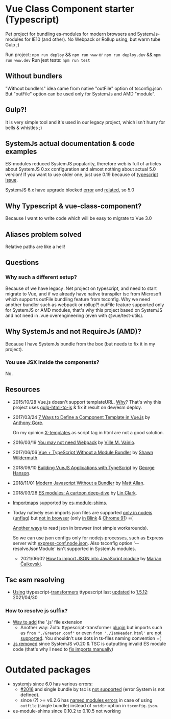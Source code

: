 # Vue Class Component starter (Typescript)
Pet project for bundling es-modules for modern browsers and SystemJs-modules for IE10 (and other).
No Webpack or Rollup using, but warm tube Gulp ;)

Run project: `npm run deploy` && `npm run www` or `npm run deploy.dev` && `npm run www.dev`
Run jest tests: `npm run test`

## Without bundlers
"Without bundlers" idea came from native "outFile" option of tsconfig.json
But "outFile" option can be used only for SystemJs and  AMD "module".

## Gulp?!
It is very simple tool and it's used in our legacy project, which isn't hurry for bells & whistles ;)

## SystemJs actual documentation & code examples
ES-modules reduced SystemJS popularity, therefore web is full of articles about SystemJS 0.xx configuration
and almost nothing about actual 5.0 version! If you want to use older one, just use 0.19 because of [typescript issue](https://github.com/systemjs/systemjs/issues/1587#issuecomment-287013920).

SystemJS 6.x have upgrade blocked [error](https://github.com/systemjs/systemjs/issues/2016) and [related](https://github.com/systemjs/systemjs/issues/2185#issuecomment-626889523), so 5.0

## Why Typescript & vue-class-component?
Because I want to write code which will be easy to migrate to Vue 3.0

## Aliases problem solved
Relative paths are like a hell!

## Questions

### Why such a different setup?
Because of we have legacy .Net project on typescript, and need to start migrate to Vue, and if we already have native transpiler tsc from Microsoft which supports outFile bundling feature from tsconfig. Why we need another bundler such as webpack or rollup?! outFile feature supported only for SystemJS or AMD modules, that's why this project based on SystemJS and not need in .vue overengineering (even with @vue/test-utils).

## Why SystemJs and not RequireJs (AMD)?
Because I have SystemJs bundle from the box (but needs to fix it in my project).

### You use JSX inside the components?
No.

## Resources
- 2015/10/28 Vue.js doesn't support templateURL. [Why](https://vuejs.org/2015/10/28/why-no-template-url/)?
	That's why this project uses [gulp-html-to-js](https://github.com/Mitranim/gulp-html-to-js) & fix it result on dev/esm deploy.
- 2017/03/24 [7 Ways to Define a Component Template in Vue.js](https://vuejsdevelopers.com/2017/03/24/vue-js-component-templates/) by [Anthony Gore](https://ko-fi.com/anthonygore/posts).

	On my opinion [X-templates](https://vuejsdevelopers.com/2017/03/24/vue-js-component-templates/#x-templates) as script tag in html are not a good solution.
- 2016/03/19 [You may not need Webpack](https://medium.com/@vivainio/with-latest-typescript-you-may-not-need-webpack-417d2ef0e773) by [Ville M. Vainio](https://medium.com/@vivainio).
- 2017/06/06 [Vue + TypeScript Without a Module Bundler](https://wildermuth.com/2017/06/06/Vue-TypeScript-Without-a-Module-Bundler) by [Shawn Wildermuth](https://wildermuth.com/about).
- 2018/09/10 [Building VueJS Applications with TypeScript](https://dev.to/georgehanson/building-vuejs-applications-with-typescript-1j2n) by [George Hanson](https://dev.to/georgehanson).
- 2018/11/01 [Modern Javascript Without a Bundler](https://mattallan.me/posts/modern-javascript-without-a-bundler/) by [Matt Allan](https://mattallan.me/about/).
- 2018/03/28 [ES modules: A cartoon deep-dive](https://hacks.mozilla.org/2018/03/es-modules-a-cartoon-deep-dive/) by [Lin Clark](https://twitter.com/linclark).
- [Importmaps](https://github.com/wicg/import-maps) supported by [es-module-shims](https://github.com/guybedford/es-module-shims/blob/main/README.md).
- Today natively esm imports json files are supported [only in nodejs](https://github.com/nodejs/node/issues/37141) ([unflag](https://github.com/nodejs/node/pull/37375)) but [not in browser](https://github.com/tc39/proposal-json-modules/issues/3) (only [in Blink](https://github.com/whatwg/html/issues/4315#issuecomment-489799200) & [Chrome 91](https://marian-caikovski.medium.com/how-to-import-json-into-javascript-module-json-modules-e6721e19a314#f322)) =(
	
	[Another ways](https://stackoverflow.com/questions/34944099/how-to-import-a-json-file-in-ecmascript-6#answer-34946395) to read json in browser (not simple workarounds).

	So we can use json configs only for nodejs processes, such as Express server with [express-conf.node.json](https://github.com/viT-1/systemjs-ts-es6-vue/blob/8a4ec81b502203f7e8a9b6aadc0b13367e8a6765/express.node/express-conf.node.json). Also tsconfig option '--resolveJsonModule' isn't supported in SystemJs modules.
	- 2021/06/02 [How to import JSON into JavaScript module](https://marian-caikovski.medium.com/how-to-import-json-into-javascript-module-json-modules-e6721e19a314) by [Marian Čaikovski](https://marian-caikovski.medium.com/).

## Tsc esm resolving
- [Using](https://github.com/viT-1/systemjs-ts-es6-vue/blob/e90f5a2a410a7980b2d48ed18d5e3c571660fcba/src/tsconfig.dev.json#L7) ttypescript-[transformers](https://github.com/cevek/ttypescript#transformers)
ttypescript last [updated](https://github.com/viT-1/systemjs-ts-es6-vue/commit/e90f5a2a410a7980b2d48ed18d5e3c571660fcba#diff-7ae45ad102eab3b6d7e7896acd08c427a9b25b346470d7bc6507b6481575d519R96) to [1.5.12](https://www.npmjs.com/package/ttypescript/v/1.5.12): 2021/04/30

### How to resolve js suffix?
- [Way to add](https://github.com/microsoft/TypeScript/issues/16577#issuecomment-578729954) the '.js' file extension
	- Another way: Zoltu ttypescript-transformer [plugin](https://github.com/Zoltu/typescript-transformer-append-js-extension) but imports such as `from "./Greeter.conf"` or even
	`from './IamHeader.html'` are [not supported](https://github.com/Zoltu/typescript-transformer-append-js-extension/issues/9). You shouldn't use dots in ts-files naming convention =(
- [.js removed](https://github.com/microsoft/TypeScript/issues/13422#issuecomment-275845062) since SystemJS v0.20 & TSC is outputting invalid ES module code (that's why I need to [fix imports manually](https://github.com/viT-1/systemjs-ts-es6-vue/blob/5a6904ae20a99b684e2540a5a99872c5cd43608a/gulpfile.esm.js#L122))

# Outdated packages
- systemjs since 6.0 has various errors:
    - [#2016](https://github.com/systemjs/systemjs/issues/2016) and single bundle by tsc
is [not supported](https://github.com/systemjs/systemjs/issues/2185#issuecomment-626889523) (error System is not defined).
    - since (?) >= v6.2.6 has [named modules errors](https://github.com/systemjs/systemjs/issues/2192#issuecomment-630276107) in case of using `outfile` (single bundle) instead of `outdir` option in `tsconfig.json`.
- es-module-shims since 0.10.2 to 0.10.5 not working